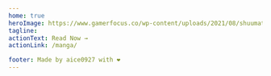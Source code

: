 ```yaml
---
home: true
heroImage: https://www.gamerfocus.co/wp-content/uploads/2021/08/shuumatsu_no_valkyrie.jpeg
tagline:
actionText: Read Now →
actionLink: /manga/

footer: Made by aice0927 with ❤️
---
```

